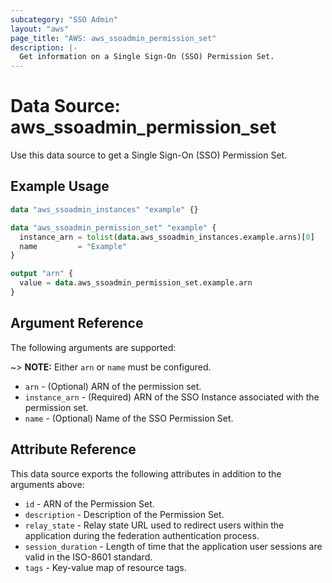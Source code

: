 ```yaml
---
subcategory: "SSO Admin"
layout: "aws"
page_title: "AWS: aws_ssoadmin_permission_set"
description: |-
  Get information on a Single Sign-On (SSO) Permission Set.
---
```


# Data Source: aws_ssoadmin_permission_set

Use this data source to get a Single Sign-On (SSO) Permission Set.

## Example Usage

```terraform
data "aws_ssoadmin_instances" "example" {}

data "aws_ssoadmin_permission_set" "example" {
  instance_arn = tolist(data.aws_ssoadmin_instances.example.arns)[0]
  name         = "Example"
}

output "arn" {
  value = data.aws_ssoadmin_permission_set.example.arn
}
```

## Argument Reference

The following arguments are supported:

~> **NOTE:** Either `arn` or `name` must be configured.

* `arn` - (Optional) ARN of the permission set.
* `instance_arn` - (Required) ARN of the SSO Instance associated with the permission set.
* `name` - (Optional) Name of the SSO Permission Set.

## Attribute Reference

This data source exports the following attributes in addition to the arguments above:

* `id` - ARN of the Permission Set.
* `description` - Description of the Permission Set.
* `relay_state` - Relay state URL used to redirect users within the application during the federation authentication process.
* `session_duration` - Length of time that the application user sessions are valid in the ISO-8601 standard.
* `tags` - Key-value map of resource tags.
